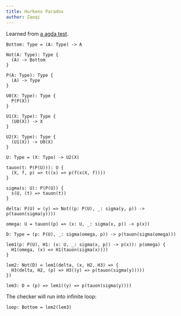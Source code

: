 ```yaml
---
title: Hurkens Paradox
author: Zaoqi
---
```


Learned from [a agda test](https://github.com/agda/agda/blob/master/test/Succeed/Hurkens.agda).

``` cicada
Bottom: Type = (A: Type) -> A

Not(A: Type): Type {
  (A) -> Bottom
}

P(A: Type): Type {
  (A) -> Type
}

U0(X: Type): Type {
  P(P(X))
}

U1(X: Type): Type {
  (U0(X)) -> X
}

U2(X: Type): Type {
  (U1(X)) -> U0(X)
}

U: Type = (X: Type) -> U2(X)

tauon(t: P(P(U))): U {
  (X, f, p) => t((x) => p(f(x(X, f))))
}

sigma(s: U): P(P(U)) {
  s(U, (t) => tauon(t))
}

delta: P(U) = (y) => Not((p: P(U), _: sigma(y, p)) -> p(tauon(sigma(y))))

omega: U = tauon((p) => (x: U, _: sigma(x, p)) -> p(x))

D: Type = (p: P(U), _: sigma(omega, p)) -> p(tauon(sigma(omega)))

lem1(p: P(U), H1: (x: U, _: sigma(x, p)) -> p(x)): p(omega) {
  H1(omega, (x) => H1(tauon(sigma(x))))
}

lem2: Not(D) = lem1(delta, (x, H2, H3) => {
  H3(delta, H2, (p) => H3((y) => p(tauon(sigma(y)))))
})

lem3: D = (p) => lem1((y) => p(tauon(sigma(y))))
```

The checker will run into infinite loop:

``` cicada counterexample
loop: Bottom = lem2(lem3)
```
